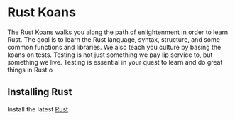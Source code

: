 Rust Koans
==========

The Rust Koans walks you along the path of enlightenment in order to learn Rust. The goal is to learn the Rust language, syntax, structure, and some common functions and libraries. We also teach you culture by basing the koans on tests. Testing is not just something we pay lip service to, but something we live. Testing is essential in your quest to learn and do great things in Rust.o

Installing Rust
---------------

Install the latest [Rust](http://www.rust-lang.org/)